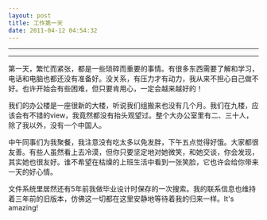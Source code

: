 ```yaml
---
layout: post
title: 工作第一天
date: 2011-04-12 04:54:32
---
```


<meta http-equiv='Content-Type' content='text/html; charset=utf-8' />

---

---

第一天，繁忙而紧张，都是一些琐碎而重要的事情。有很多东西需要了解和学习，电话和电脑也都还没有准备好。没关系，有压力才有动力，我从来不担心自己做不好。也许开始会有些困难，但只要肯用心，一定会越来越好的！


我们的办公楼是一座很新的大楼，听说我们组搬来也没有几个月。我们在九楼，应该会有不错的view，我竟然都没有抬头观望过。整个大办公室里有二、三十人，除了我以外，没有一个中国人。


中午同事们为我聚餐，我注意没有吃太多以免发胖，下午五点觉得好饿。大家都很友善。有些人虽然看上去冷漠，但你只要坚定地对她微笑，和她交谈，你会发现，其实她也很友好。谁不希望在枯燥的上班生活中看到一张笑脸，它也许会给你带来一天的好心情。


文件系统里居然还有5年前我做毕业设计时保存的一次搜索。我的联系信息也维持着三年前的旧版本，仿佛这一切都在这里安静地等待着我的归来一样。It's
amazing!


